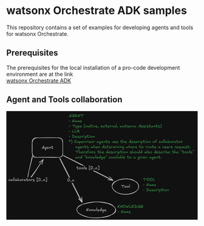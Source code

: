 # watsonx Orchestrate ADK samples
This repository contains a set of examples for developing agents and tools for watsonx Orchestrate.

## Prerequisites
The prerequisites for the local installation of a pro-code development environment are at the link<br>
[watsonx Orchestrate ADK](https://github.com/IBM/ibm-watsonx-orchestrate-adk)

## Agent and Tools collaboration

<img src="./images/agent-tools.png" >
